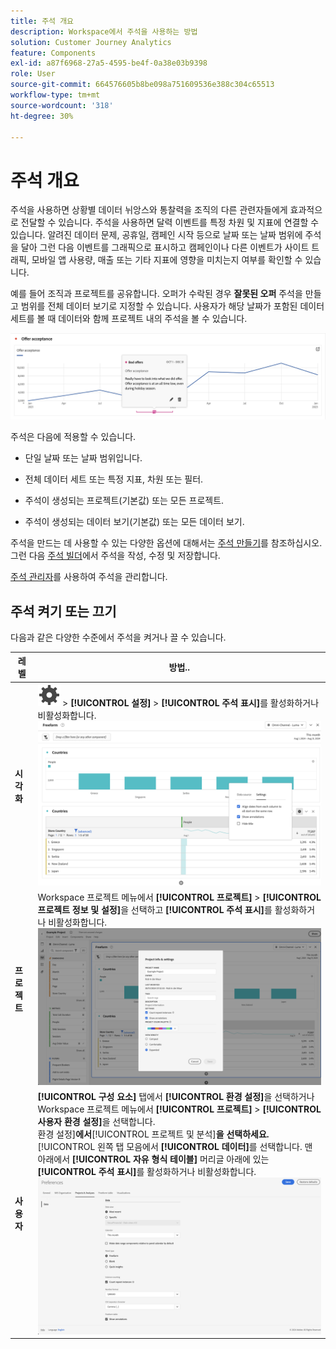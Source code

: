 ```yaml
---
title: 주석 개요
description: Workspace에서 주석을 사용하는 방법
solution: Customer Journey Analytics
feature: Components
exl-id: a87f6968-27a5-4595-be4f-0a38e03b9398
role: User
source-git-commit: 664576605b8be098a751609536e388c304c65513
workflow-type: tm+mt
source-wordcount: '318'
ht-degree: 30%

---
```


# 주석 개요

주석을 사용하면 상황별 데이터 뉘앙스와 통찰력을 조직의 다른 관련자들에게 효과적으로 전달할 수 있습니다. 주석을 사용하면 달력 이벤트를 특정 차원 및 지표에 연결할 수 있습니다. 알려진 데이터 문제, 공휴일, 캠페인 시작 등으로 날짜 또는 날짜 범위에 주석을 달아 그런 다음 이벤트를 그래픽으로 표시하고 캠페인이나 다른 이벤트가 사이트 트래픽, 모바일 앱 사용량, 매출 또는 기타 지표에 영향을 미치는지 여부를 확인할 수 있습니다.

예를 들어 조직과 프로젝트를 공유합니다. 오퍼가 수락된 경우 **잘못된 오퍼** 주석을 만들고 범위를 전체 데이터 보기로 지정할 수 있습니다. 사용자가 해당 날짜가 포함된 데이터 세트를 볼 때 데이터와 함께 프로젝트 내의 주석을 볼 수 있습니다.

![주석이 강조 표시된 선 차트입니다.](assets/annotation-example.png)

주석은 다음에 적용할 수 있습니다.

* 단일 날짜 또는 날짜 범위입니다.

* 전체 데이터 세트 또는 특정 지표, 차원 또는 필터.

* 주석이 생성되는 프로젝트(기본값) 또는 모든 프로젝트.

* 주석이 생성되는 데이터 보기(기본값) 또는 모든 데이터 보기.

주석을 만드는 데 사용할 수 있는 다양한 옵션에 대해서는 [주석 만들기](/help/components/annotations/create-annotations.md)를 참조하십시오. 그런 다음 [주석 빌더](create-annotations.md#annotation-builder)에서 주석을 작성, 수정 및 저장합니다.

[주석 관리자](manage-annotations.md)를 사용하여 주석을 관리합니다.

## 주석 켜기 또는 끄기

다음과 같은 다양한 수준에서 주석을 켜거나 끌 수 있습니다.

| 레벨 | 방법.. |
|---|---|
| **시각화** | ![설정](/help/assets/icons/Setting.svg) > **[!UICONTROL 설정]** > **[!UICONTROL 주석 표시]**&#x200B;를 활성화하거나 비활성화합니다.<br/>![시각화에 대한 주석 사용 안 함](/help/components/annotations/assets/annotations-visualization.png) |
| **프로젝트** | Workspace 프로젝트 메뉴에서 **[!UICONTROL 프로젝트]** > **[!UICONTROL 프로젝트 정보 및 설정]**&#x200B;을 선택하고 **[!UICONTROL 주석 표시]**&#x200B;를 활성화하거나 비활성화합니다.<br/>![프로젝트에 대한 주석 사용 안 함](/help/components/annotations/assets/annotations-project.png) |
| **사용자** | **[!UICONTROL 구성 요소]** 탭에서 **[!UICONTROL 환경 설정]**&#x200B;을 선택하거나 Workspace 프로젝트 메뉴에서 **[!UICONTROL 프로젝트]** > **[!UICONTROL 사용자 환경 설정]**&#x200B;을 선택합니다. <br/>환경 설정&#x200B;]**에서**[!UICONTROL &#x200B;프로젝트 및 분석&#x200B;]**을 선택하세요.**[!UICONTROL  왼쪽 탭 모음에서 **[!UICONTROL 데이터]**&#x200B;를 선택합니다. 맨 아래에서 **[!UICONTROL 자유 형식 테이블]** 머리글 아래에 있는 **[!UICONTROL 주석 표시]**&#x200B;를 활성화하거나 비활성화합니다.<br/>![사용자에 대해 주석 사용 안 함](/help/components/annotations/assets/annotations-user.png) |
